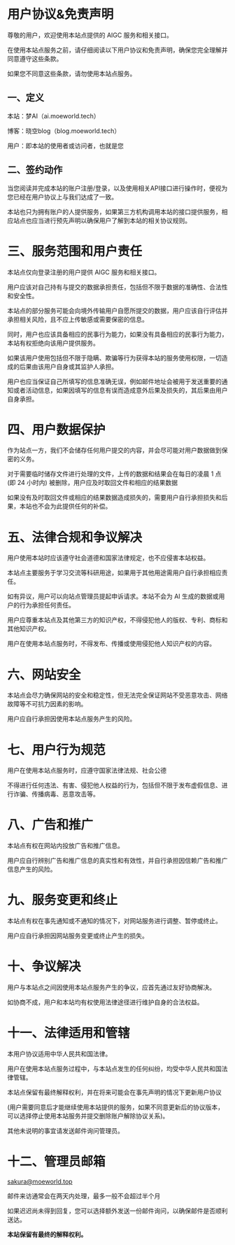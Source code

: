 # 用户协议&免责声明

尊敬的用户，欢迎使用本站点提供的 AIGC 服务和相关接口。

在使用本站点服务之前，请仔细阅读以下用户协议和免责声明，确保您完全理解并同意遵守这些条款。

如果您不同意这些条款，请勿使用本站点服务。

## 一、定义

本站：梦AI（ai.moeworld.tech）

博客：晓空blog（blog.moeworld.tech）

用户：即本站的使用者或访问者，也就是您

## 二、签约动作

当您阅读并完成本站的账户注册/登录，以及使用相关API接口进行操作时，便视为您已经在用户协议上与我们达成了一致。

本站也只为拥有账户的人提供服务，如果第三方机构调用本站的接口提供服务，相应站点也应当进行预先声明以确保用户了解到本站的相关协议规则。

# 三、服务范围和用户责任

本站点仅向登录注册的用户提供 AIGC 服务和相关接口。

用户应该对自己持有与提交的数据承担责任，包括但不限于数据的准确性、合法性和安全性。

本站点的部分服务可能会向境外传输用户自愿所提交的数据，用户应该自行评估并承担相关风险，且不应上传敏感或需要保密的信息。

同时，用户也应该具备相应的民事行为能力，如果没有具备相应的民事行为能力，本站有权拒绝向该用户提供服务。

如果该用户使用包括但不限于隐瞒、欺骗等行为获得本站的服务使用权限，一切造成的后果由该用户自身或其监护人承担。

用户也应当保证自己所填写的信息准确无误，例如邮件地址会被用于发送重要的通知或者活动信息，如果因填写的信息有误而造成意外后果及损失的，其后果由用户自身承担。

# 四、用户数据保护

作为站点一方，我们不会储存任何用户提交的内容，并会尽可能对用户数据做到保密的义务。

对于需要临时储存文件进行处理的文件，上传的数据和结果会在每日的凌晨 1 点 (即 24 小时内) 被删除，用户应及时取回文件和相应的结果数据

如果没有及时取回文件或相应的结果数据造成损失的，需要用户自行承担损失和后果，本站也不会为此提供任何的补偿。

# 五、法律合规和争议解决

用户使用本站时应该遵守社会道德和国家法律规定，也不应侵害本站权益。

本站点主要服务于学习交流等科研用途，如果用于其他用途需用户自行承担相应责任。

如有异议，用户可以向站点管理员提起申诉请求。本站不会为 AI 生成的数据或用户的行为承担任何责任。

用户应尊重本站点及其他第三方的知识产权，不得侵犯他人的版权、专利、商标和其他知识产权。

用户在使用本站点服务时，不得发布、传播或使用侵犯他人知识产权的内容。

# 六、网站安全

本站点会尽力确保网站的安全和稳定性，但无法完全保证网站不受恶意攻击、网络故障等不可抗力因素的影响。

用户应自行承担因使用本站点服务产生的风险。

# 七、用户行为规范

用户在使用本站点服务时，应遵守国家法律法规、社会公德

不得进行任何违法、有害、侵犯他人权益的行为，包括但不限于发布虚假信息、进行诈骗、传播病毒、恶意攻击等。

# 八、广告和推广

本站点有权在网站内投放广告和推广信息。

用户应自行辨别广告和推广信息的真实性和有效性，并自行承担因信赖广告和推广信息产生的风险。

# 九、服务变更和终止

本站点有权在事先通知或不通知的情况下，对网站服务进行调整、暂停或终止。

用户应自行承担因网站服务变更或终止产生的损失。

# 十、争议解决

用户与本站点之间因使用本站点服务产生的争议，应首先通过友好协商解决。

如协商不成，用户和本站均有权使用法律途径进行维护自身的合法权益。

# 十一、法律适用和管辖

本用户协议适用中华人民共和国法律。

用户在使用本站点服务过程中，与本站点发生的任何纠纷，均受中华人民共和国法律管辖。

本站点保留有最终解释权利，并在将来可能会在事先声明的情况下更新用户协议 

(用户需要同意后才能继续使用本站提供的服务，如果不同意更新后的协议版本，可以选择停止使用本站服务并提交删除账户解除协议关系)。

其他未说明的事宜请发送邮件询问管理员。

# 十二、管理员邮箱

sakura@moeworld.top

邮件来访通常会在两天内处理，最多一般不会超过半个月

如果迟迟尚未得到回复，您可以选择额外发送一份邮件询问，以确保邮件是否顺利送达。

**本站保留有最终的解释权利。**
